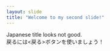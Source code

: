 ```yaml
---
layout: slide
title: "Welcome to my second slide!"
---
```

Japanese title looks not good.<br>
戻るには<戻る>ボタンを使いましょう！
